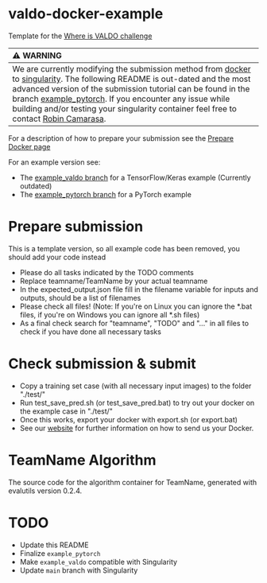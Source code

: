 # valdo-docker-example

Template for the [Where is VALDO challenge](https://valdo.grand-challenge.org/)

| :warning: WARNING          |
|:---------------------------|
| We are currently modifying the submission method from [docker](https://www.docker.com/) to [singularity](https://docs.sylabs.io/guides/3.5/user-guide/introduction.html). The following README is out-dated and the most advanced version of the submission tutorial can be found in the branch [example_pytorch](https://github.com/RobinCamarasa/valdo-docker-template/tree/example_pytorch). If you encounter any issue while building and/or testing your singularity container feel free to contact [Robin Camarasa](mailto:r.camarasa@erasmusmc.nl). |


For a description of how to prepare your submission see the [Prepare Docker page](https://valdo.grand-challenge.org/Docker/)

For an example version see:
- The [example_valdo branch](https://github.com/kimvwijnen/valdo-docker-template/tree/example_valdo) for a TensorFlow/Keras example (Currently outdated)
- The [example_pytorch branch](https://github.com/kimvwijnen/valdo-docker-template/tree/example_pytorch) for a PyTorch example


# Prepare submission

This is a template version, so all example code has been removed, you should add your code instead
- Please do all tasks indicated by the TODO comments
- Replace teamname/TeamName by your actual teamname
- In the expected_output.json file fill in the filename variable for inputs and outputs, should be a list of filenames
- Please check all files! (Note: If you're on Linux you can ignore the *.bat files, if you're on Windows you can ignore all *.sh files)
- As a final check search for "teamname", "TODO" and "..." in all files to check if you have done all necessary tasks

# Check submission & submit

- Copy a training set case (with all necessary input images) to the folder "./test/"
- Run test_save_pred.sh (or test_save_pred.bat) to try out your docker on the example case in "./test/"
- Once this works, export your docker with export.sh (or export.bat)
- See our [website](https://valdo.grand-challenge.org/Submission/) for further information on how to send us your Docker.


# TeamName Algorithm

The source code for the algorithm container for
TeamName, generated with
evalutils version 0.2.4.

# TODO

- Update this README
- Finalize `example_pytorch`
- Make `example_valdo` compatible with Singularity
- Update `main` branch with Singularity
